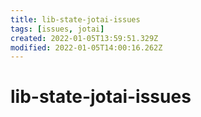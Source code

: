 ```yaml
---
title: lib-state-jotai-issues
tags: [issues, jotai]
created: 2022-01-05T13:59:51.329Z
modified: 2022-01-05T14:00:16.262Z
---
```


# lib-state-jotai-issues




